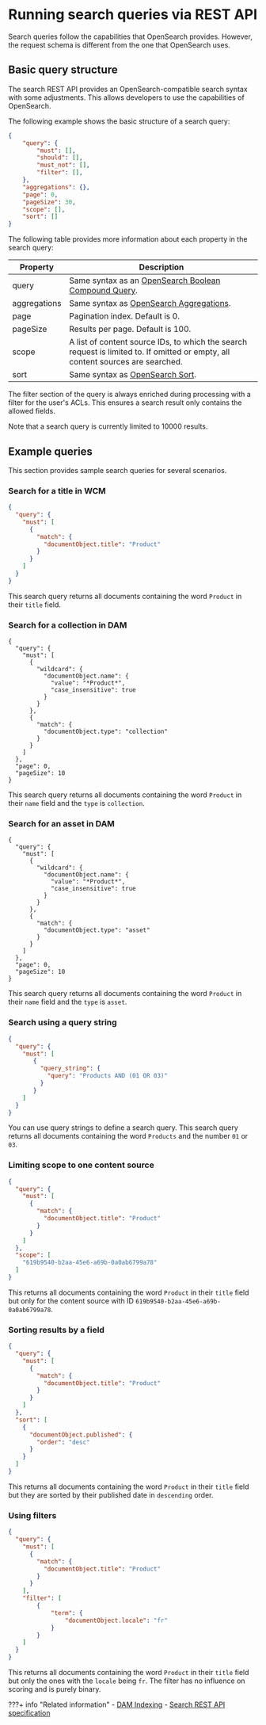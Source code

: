 # Running search queries via REST API

Search queries follow the capabilities that OpenSearch provides. However, the request schema is different from the one that OpenSearch uses.

## Basic query structure

The search REST API provides an OpenSearch-compatible search syntax with some adjustments. This allows developers to use the capabilities of OpenSearch.

The following example shows the basic structure of a search query:

```json
{
    "query": {
        "must": [],
        "should": [],
        "must_not": [],
        "filter": [],
    },
    "aggregations": {},
    "page": 0,
    "pageSize": 30,
    "scope": [],
    "sort": []
}
```

The following table provides more information about each property in the search query:

| Property | Description |
| -- | -- |
| query | Same syntax as an [OpenSearch Boolean Compound Query](https://opensearch.org/docs/latest/query-dsl/compound/bool/). |
| aggregations | Same syntax as [OpenSearch Aggregations](https://opensearch.org/docs/latest/aggregations/). |
| page | Pagination index. Default is 0. |
| pageSize | Results per page. Default is 100. |
| scope | A list of content source IDs, to which the search request is limited to. If omitted or empty, all content sources are searched. |
| sort | Same syntax as [OpenSearch Sort](https://opensearch.org/docs/latest/search-plugins/searching-data/sort/). |

The filter section of the query is always enriched during processing with a filter for the user's ACLs. This ensures a search result only contains the allowed fields.

Note that a search query is currently limited to 10000 results.

## Example queries

This section provides sample search queries for several scenarios. 

### Search for a title in WCM

```json
{
  "query": {
    "must": [
      {
        "match": {
          "documentObject.title": "Product"
        }
      }
    ]
  }
}
```

This search query returns all documents containing the word `Product` in their `title` field.

### Search for a collection in DAM

```
{
  "query": {
    "must": [
      {
        "wildcard": {
          "documentObject.name": {
            "value": "*Product*",
            "case_insensitive": true
          }
        }
      },
      {
        "match": {
          "documentObject.type": "collection"
        }
      }
    ]
  },
  "page": 0,
  "pageSize": 10
}
```

This search query returns all documents containing the word `Product` in their `name` field and the `type` is `collection`.

### Search for an asset in DAM

```
{
  "query": {
    "must": [
      {
        "wildcard": {
          "documentObject.name": {
            "value": "*Product*",
            "case_insensitive": true
          }
        }
      },
      {
        "match": {
          "documentObject.type": "asset"
        }
      }
    ]
  },
  "page": 0,
  "pageSize": 10
}
```

This search query returns all documents containing the word `Product` in their `name` field and the `type` is `asset`.

### Search using a query string

```json
{
  "query": {
    "must": [
       {
         "query_string": {
           "query": "Products AND (01 OR 03)"
         }
       }
    ]
  }
}
```

You can use query strings to define a search query. This search query returns all documents containing the word `Products` and the number `01` or `03`.

### Limiting scope to one content source

```json
{
  "query": {
    "must": [
      {
        "match": {
          "documentObject.title": "Product"
        }
      }
    ]
  },
  "scope": [
    "619b9540-b2aa-45e6-a69b-0a0ab6799a78"
  ]
}
```

This returns all documents containing the word `Product` in their `title` field but only for the content source with ID `619b9540-b2aa-45e6-a69b-0a0ab6799a78`.

### Sorting results by a field

```json
{
  "query": {
    "must": [
      {
        "match": {
          "documentObject.title": "Product"
        }
      }
    ]
  },
  "sort": [
    {
      "documentObject.published": {
        "order": "desc"
      }
    }
  ]
}
```

This returns all documents containing the word `Product` in their `title` field but they are sorted by their published date in `descending` order.

### Using filters

```json
{
  "query": {
    "must": [
      {
        "match": {
          "documentObject.title": "Product"
        }
      }
    ],
    "filter": [
        {
            "term": {
                "documentObject.locale": "fr"
            }
        }
    ]
  }
}
```

This returns all documents containing the word `Product` in their `title` field but only the ones with the `locale` being `fr`. The filter has no influence on scoring and is purely binary.

???+ info "Related information"
    - [DAM Indexing](../../../../manage_content/digital_assets/configuration/dam_indexing/index.md)
    - [Search REST API specification](../../../../build_sites/search/search-rest-api/index.md)
